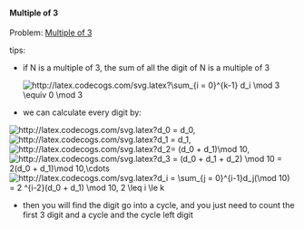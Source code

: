 #### Multiple of 3

Problem: [Multiple of 3](https://www.codechef.com/LRNDSA01/problems/MULTHREE)

tips: 
* if N is a multiple of 3, the sum of all the digit of N is a multiple of 3
    
    <img src="http://latex.codecogs.com/svg.latex?\sum_{i&space;=&space;0}^{k-1}&space;d_i&space;\mod&space;3&space;\equiv&space;0&space;\mod&space;3" title="http://latex.codecogs.com/svg.latex?\sum_{i = 0}^{k-1} d_i \mod 3 \equiv 0 \mod 3" />
    
* we can calculate every digit by:

<img src="http://latex.codecogs.com/svg.latex?d_0&space;=&space;d_0,&space;" title="http://latex.codecogs.com/svg.latex?d_0 = d_0, " />
 
<img src="http://latex.codecogs.com/svg.latex?d_1&space;=&space;d_1," title="http://latex.codecogs.com/svg.latex?d_1 = d_1," />

<img src="http://latex.codecogs.com/svg.latex?d_2=&space;(d_0&space;&plus;&space;d_1)\mod&space;10," title="http://latex.codecogs.com/svg.latex?d_2= (d_0 + d_1)\mod 10," />

<img src="http://latex.codecogs.com/svg.latex?d_3&space;=&space;(d_0&space;&plus;&space;d_1&space;&plus;&space;d_2)&space;\mod&space;10&space;=&space;2(d_0&space;&plus;&space;d_1)\mod&space;10,\cdots" title="http://latex.codecogs.com/svg.latex?d_3 = (d_0 + d_1 + d_2) \mod 10 = 2(d_0 + d_1)\mod 10,\cdots" />

<img src="http://latex.codecogs.com/svg.latex?d_i&space;=&space;\sum_{j&space;=&space;0}^{i-1}d_j(\mod&space;10)&space;=&space;2&space;^{i-2}(d_0&space;&plus;&space;d_1)&space;\mod&space;10,&space;2&space;\leq&space;i&space;\le&space;k" title="http://latex.codecogs.com/svg.latex?d_i = \sum_{j = 0}^{i-1}d_j(\mod 10) = 2 ^{i-2}(d_0 + d_1) \mod 10, 2 \leq i \le k" />
    
* then you will find the digit go into a cycle, and you just need to count the first 3 digit and a cycle and the cycle left digit

